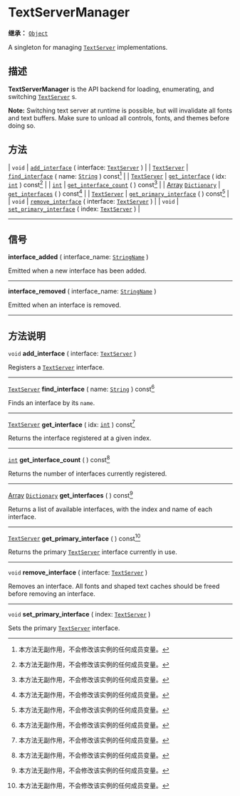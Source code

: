 <!-- ⚠ 请勿编辑本文件 ⚠ -->
<!-- 本文档使用脚本从 WeDot 引擎源码仓库生成。 -->
<!-- 生成脚本：https://github.com/WeDot-Engine/WeDot/tree/4.3/doc/tools/make_md.py； -->
<!-- 原文件：https://github.com/WeDot-Engine/WeDot/tree/4.3/doc/classes/TextServerManager.xml。 -->

<div id="_class_textservermanager"></div>

# TextServerManager

**继承：** [`Object`](class_object.md)

A singleton for managing [`TextServer`](class_textserver.md) implementations.

## 描述

**TextServerManager** is the API backend for loading, enumerating, and switching [`TextServer`](class_textserver.md) s.

 **Note:** Switching text server at runtime is possible, but will invalidate all fonts and text buffers. Make sure to unload all controls, fonts, and themes before doing so.

## 方法

| `void`                                                      | [`add_interface`](#class_textservermanager_method_add_interface) ( interface: [`TextServer`](class_textserver.md) )             |
| [`TextServer`](class_textserver.md)                         | [`find_interface`](#class_textservermanager_method_find_interface) ( name: [`String`](class_string.md) ) const[^const]          |
| [`TextServer`](class_textserver.md)                         | [`get_interface`](#class_textservermanager_method_get_interface) ( idx: [`int`](class_int.md) ) const[^const]                   |
| [`int`](class_int.md)                                       | [`get_interface_count`](#class_textservermanager_method_get_interface_count) ( ) const[^const]                                  |
| [Array](class_array.md) [`Dictionary`](class_dictionary.md) | [`get_interfaces`](#class_textservermanager_method_get_interfaces) ( ) const[^const]                                            |
| [`TextServer`](class_textserver.md)                         | [`get_primary_interface`](#class_textservermanager_method_get_primary_interface) ( ) const[^const]                              |
| `void`                                                      | [`remove_interface`](#class_textservermanager_method_remove_interface) ( interface: [`TextServer`](class_textserver.md) )       |
| `void`                                                      | [`set_primary_interface`](#class_textservermanager_method_set_primary_interface) ( index: [`TextServer`](class_textserver.md) ) |

<!-- rst-class:: classref-section-separator -->

---

## 信号

<div id="_class_class_textservermanager_signal_interface_added"></div>

**interface_added** ( interface_name: [`StringName`](class_stringname.md) ) <div id="class_textservermanager_signal_interface_added"></div>

Emitted when a new interface has been added.

<!-- rst-class:: classref-item-separator -->

---

<div id="_class_class_textservermanager_signal_interface_removed"></div>

**interface_removed** ( interface_name: [`StringName`](class_stringname.md) ) <div id="class_textservermanager_signal_interface_removed"></div>

Emitted when an interface is removed.

<!-- rst-class:: classref-section-separator -->

---

## 方法说明

<div id="_class_textservermanager_method_add_interface"></div>

`void` **add_interface** ( interface: [`TextServer`](class_textserver.md) )<div id="class_textservermanager_method_add_interface"></div>

Registers a [`TextServer`](class_textserver.md) interface.

<!-- rst-class:: classref-item-separator -->

---

<div id="_class_textservermanager_method_find_interface"></div>

[`TextServer`](class_textserver.md) **find_interface** ( name: [`String`](class_string.md) ) const[^const]<div id="class_textservermanager_method_find_interface"></div>

Finds an interface by its `name`.

<!-- rst-class:: classref-item-separator -->

---

<div id="_class_textservermanager_method_get_interface"></div>

[`TextServer`](class_textserver.md) **get_interface** ( idx: [`int`](class_int.md) ) const[^const]<div id="class_textservermanager_method_get_interface"></div>

Returns the interface registered at a given index.

<!-- rst-class:: classref-item-separator -->

---

<div id="_class_textservermanager_method_get_interface_count"></div>

[`int`](class_int.md) **get_interface_count** ( ) const[^const]<div id="class_textservermanager_method_get_interface_count"></div>

Returns the number of interfaces currently registered.

<!-- rst-class:: classref-item-separator -->

---

<div id="_class_textservermanager_method_get_interfaces"></div>

[Array](class_array.md) [`Dictionary`](class_dictionary.md) **get_interfaces** ( ) const[^const]<div id="class_textservermanager_method_get_interfaces"></div>

Returns a list of available interfaces, with the index and name of each interface.

<!-- rst-class:: classref-item-separator -->

---

<div id="_class_textservermanager_method_get_primary_interface"></div>

[`TextServer`](class_textserver.md) **get_primary_interface** ( ) const[^const]<div id="class_textservermanager_method_get_primary_interface"></div>

Returns the primary [`TextServer`](class_textserver.md) interface currently in use.

<!-- rst-class:: classref-item-separator -->

---

<div id="_class_textservermanager_method_remove_interface"></div>

`void` **remove_interface** ( interface: [`TextServer`](class_textserver.md) )<div id="class_textservermanager_method_remove_interface"></div>

Removes an interface. All fonts and shaped text caches should be freed before removing an interface.

<!-- rst-class:: classref-item-separator -->

---

<div id="_class_textservermanager_method_set_primary_interface"></div>

`void` **set_primary_interface** ( index: [`TextServer`](class_textserver.md) )<div id="class_textservermanager_method_set_primary_interface"></div>

Sets the primary [`TextServer`](class_textserver.md) interface.

[^virtual]: 本方法通常需要用户覆盖才能生效。
[^const]: 本方法无副作用，不会修改该实例的任何成员变量。
[^vararg]: 本方法除了能接受在此处描述的参数外，还能够继续接受任意数量的参数。
[^constructor]: 本方法用于构造某个类型。
[^static]: 调用本方法无需实例，可直接使用类名进行调用。
[^operator]: 本方法描述的是使用本类型作为左操作数的有效运算符。
[^bitfield]: 这个值是由下列位标志构成位掩码的整数。
[^void]: 无返回值。
